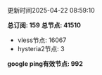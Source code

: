 更新时间2025-04-22 08:59:10

**总订阅: 159**
**总节点: 41510**
- vless节点: 16067
- hysteria2节点: 3

**google ping有效节点: 992**
